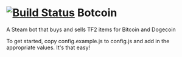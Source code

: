 [![Build Status](https://travis-ci.org/grimd34th/botcoin.svg?branch=master)](https://travis-ci.org/grimd34th/botcoin)
Botcoin
=======

A Steam bot that buys and sells TF2 items for Bitcoin and Dogecoin


To get started, copy config.example.js to config.js and add in the appropriate values. It's that easy!

